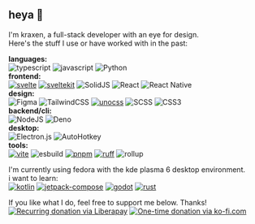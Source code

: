 ## heya 👋
<!--<table>
  <tr>
    <td>

**I build**
- 🎨 Custom themes and UserStyles in **SCSS** & **CSS**
- 👨‍💻 Websites & Electron apps in **TypeScript** and **JavaScript**
- 🛠 Utility scripts & CLI in **Python** and **AutoHotkey**
  
**Frameworks & tools I enjoy**  
[![svelte](https://img.shields.io/badge/Svelte-FF3E00?style=for-the-badge&logo=svelte&logoColor=white)](https://svelte.dev)
[![vite](https://img.shields.io/badge/Vite-B73BFE?style=for-the-badge&logo=vite&logoColor=ffce26)](https://vitejs.dev)
[![pnpm](https://img.shields.io/badge/pnpm-F69220?style=for-the-badge&logo=pnpm&logoColor=white)](https://pnpm.io)
[![unocss](https://img.shields.io/badge/Uno-333333?style=for-the-badge&logo=unocss)](https://unocss.dev)
[![ruff](https://img.shields.io/badge/ruff-FCC21B?style=for-the-badge&logo=ruff&logoColor=333333)](https://github.com/astral-sh/ruff)  
**I want to learn:**  
[![kotlin](https://img.shields.io/badge/kotlin-7F52FF?style=for-the-badge&logo=kotlin&logoColor=ffd12e)](https://kotlinlang.org)
[![jetpack-compose](https://img.shields.io/badge/Compose-4285F4?style=for-the-badge&logo=jetpack-compose&logoColor=white)](https://developer.android.com/jetpack/compose)
[![godot](https://img.shields.io/badge/godot-478CBF?style=for-the-badge&logo=godot-engine&logoColor=white)](https://godotengine.org)
[![rust](https://img.shields.io/badge/rust-f78735?style=for-the-badge&logo=rust)](https://www.rust-lang.org)  
    </td>
    <td>
![KraXen's GitHub stats](https://github-readme-stats.vercel.app/api?username=KraXen72&count_private=true&show_icons=true&theme=tokyonight&include_all_commits=true&disable_animations=true&card_width=370&hide_rank=true&rank_icon=github)
    </td>
  </tr>
</table>-->

I'm kraxen, a full-stack developer with an eye for design.  
Here's the stuff I use or have worked with in the past:  

<!--**stuff i've worked with:**  
**languages:** typescript, javascript, python  
**frontend**: svelte, sveltekit, solidjs, react, react native  
**design:** figma, tailwindcss, unocss, scss, css3  
**backend/cli:** nodejs, deno, express  
**desktop:** electron, autohotkey  
**tools:** vite, esbuild, pnpm, ruff, rollup-->

**languages:**  
![typescript](https://img.shields.io/badge/typescript-%23007ACC.svg?style=for-the-badge&logo=typescript&logoColor=white) 
![javascript](https://img.shields.io/badge/javascript-%23323330.svg?style=for-the-badge&logo=javascript&logoColor=%23F7DF1E) 
![Python](https://img.shields.io/badge/python-3670A0?style=for-the-badge&logo=python&logoColor=white)  
**frontend:**  
[![svelte](https://img.shields.io/badge/Svelte-FF3E00?style=for-the-badge&logo=svelte&logoColor=white)](https://svelte.dev) 
[![sveltekit](https://img.shields.io/badge/Sveltekit-FF3E00?style=for-the-badge&logo=svelte&logoColor=white)](https://svelte.dev) 
![SolidJS](https://img.shields.io/badge/SolidJS-446a9e?style=for-the-badge&logo=solid&logoColor=c8c9cb) 
![React](https://img.shields.io/badge/react-%2320232a.svg?style=for-the-badge&logo=react&logoColor=%2361DAFB) 
![React Native](https://img.shields.io/badge/react_native-%2320232a.svg?style=for-the-badge&logo=react&logoColor=%2361DAFB)  
**design:**  
![Figma](https://img.shields.io/badge/figma-%23F24E1E.svg?style=for-the-badge&logo=figma&logoColor=white) 
![TailwindCSS](https://img.shields.io/badge/tailwind-%2338B2AC.svg?style=for-the-badge&logo=tailwind-css&logoColor=white) 
[![unocss](https://img.shields.io/badge/UnoCSS-333333?style=for-the-badge&logo=unocss)](https://unocss.dev) 
![SCSS](https://img.shields.io/badge/SCSS-hotpink.svg?style=for-the-badge&logo=SASS&logoColor=white) 
![CSS3](https://img.shields.io/badge/css3-%231572B6.svg?style=for-the-badge&logo=css3&logoColor=white)  
**backend/cli:**  
![NodeJS](https://img.shields.io/badge/node-6DA55F?style=for-the-badge&logo=node.js&logoColor=white) 
![Deno](https://img.shields.io/badge/deno-000000?style=for-the-badge&logo=deno&logoColor=white)  
**desktop:**  
![Electron.js](https://img.shields.io/badge/Electron-2f3242?style=for-the-badge&logo=Electron&logoColor=white) 
![AutoHotkey](https://img.shields.io/badge/AHK-3f617e?style=for-the-badge&logo=autohotkey&logoColor=fff)  
**tools:**  
[![vite](https://img.shields.io/badge/Vite-B73BFE?style=for-the-badge&logo=vite&logoColor=ffce26)](https://vitejs.dev) 
![esbuild](https://img.shields.io/badge/esbuild-FFCF00?logo=esbuild&logoColor=000&style=for-the-badge) 
[![pnpm](https://img.shields.io/badge/pnpm-F69220?style=for-the-badge&logo=pnpm&logoColor=white)](https://pnpm.io) 
[![ruff](https://img.shields.io/badge/ruff-FCC21B?style=for-the-badge&logo=ruff&logoColor=333333)](https://github.com/astral-sh/ruff) 
![rollup](https://img.shields.io/badge/rollup-EC4A3F?logo=rollupdotjs&logoColor=fff&style=for-the-badge)

I'm currently using fedora with the kde plasma 6 desktop environment.  
i want to learn:  
[![kotlin](https://img.shields.io/badge/kotlin-7F52FF?style=for-the-badge&logo=kotlin&logoColor=ffd12e)](https://kotlinlang.org)
[![jetpack-compose](https://img.shields.io/badge/Compose-4285F4?style=for-the-badge&logo=jetpack-compose&logoColor=white)](https://developer.android.com/jetpack/compose)
[![godot](https://img.shields.io/badge/godot-478CBF?style=for-the-badge&logo=godot-engine&logoColor=white)](https://godotengine.org)
[![rust](https://img.shields.io/badge/rust-f78735?style=for-the-badge&logo=rust)](https://www.rust-lang.org)  

If you like what I do, feel free to support me below. Thanks!  
[![Recurring donation via Liberapay](https://liberapay.com/assets/widgets/donate.svg)](https://liberapay.com/KraXen72)
[![One-time donation via ko-fi.com](https://ko-fi.com/img/githubbutton_sm.svg)](https://ko-fi.com/kraxen72)

<!-- [![C](https://img.shields.io/badge/C-00599C?style=for-the-badge&logo=c&logoColor=white)](https://github.com/KraXen72/slovak_kyria) -->
